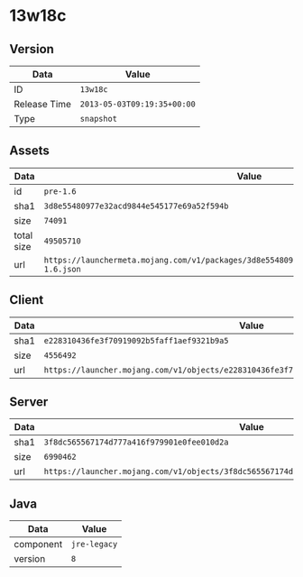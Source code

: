 # 13w18c

## Version

|**Data**        | **Value**                 |
|----------------|-------------------------|
| ID   | ```13w18c```   |
| Release Time   | ```2013-05-03T09:19:35+00:00```   |
| Type   | ```snapshot```   |

## Assets

|**Data**        | **Value**                 |
|----------------|-------------------------|
| id   | ```pre-1.6```   |
| sha1   | ```3d8e55480977e32acd9844e545177e69a52f594b```   |
| size   | ```74091```   |
| total size  | ```49505710```  |
| url       | ```https://launchermeta.mojang.com/v1/packages/3d8e55480977e32acd9844e545177e69a52f594b/pre-1.6.json``` |

## Client

|**Data**        | **Value**                 |
|----------------|-------------------------|
| sha1   | ```e228310436fe3f70919092b5faff1aef9321b9a5```   |
| size   | ```4556492```   |
| url       | ```https://launcher.mojang.com/v1/objects/e228310436fe3f70919092b5faff1aef9321b9a5/client.jar``` |

## Server

|**Data**        | **Value**                 |
|----------------|-------------------------|
| sha1   | ```3f8dc565567174d777a416f979901e0fee010d2a```   |
| size   | ```6990462```   |
| url       | ```https://launcher.mojang.com/v1/objects/3f8dc565567174d777a416f979901e0fee010d2a/server.jar``` |

## Java

|**Data**        | **Value**                 |
|----------------|-------------------------|
| component   | ```jre-legacy```   |
| version   | ```8```   |